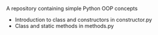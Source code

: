 A repository containing simple Python OOP concepts

- Introduction to class and constructors in constructor.py
- Class and static methods in methods.py